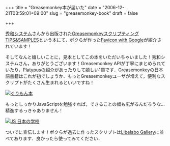 +++
title = "Greasemonkey本が届いた"
date = "2006-12-21T03:59:01+09:00"
slug = "greasemonkey-book"
draft = false

+++

<p><a href="http://www.shuwasystem.co.jp/" target="_blank">秀和システム</a>さんから出版された<a href="http://www.amazon.co.jp/exec/obidos/ASIN/4798015350/ref=nosim/cameralady-22" target="_blank">GreasemonkeyスクリプティングTIPS&#038;SAMPLES</a>という本にて，ボクらが作った<a href="http://june29.jp/2006/10/18/favicon-greasemonkey/" target="_blank">Favicon with Google</a>が紹介されています！</p>
<p>そしてなんと嬉しいことに，見本としてこの本をいただいちゃいました！秀和システムさん，ありがとうございます！Greasemonkey APIが丁寧にまとめられていたり，<a href="http://platypus.mozdev.org/" target="_blank">Platypus</a>の紹介があったりして嬉しい1冊です．Greasemonkeyの日本語書籍はこれが初でしょうか．もっとGreasemonkeyユーザが増えて，便利なスクリプトがたくさん生まれるといいですね！</p>
<p><a href="http://www.flickr.com/photos/june29/328334834/" title="Photo Sharing"><img src="http://static.flickr.com/134/328334834_bbb28d83a7.jpg" alt="ぐりもん本" /></a></p>
<p>もっとしっかりJavaScriptを勉強すれば，できることの幅も広がるんだろうな… 精進するっきゃありません！</p>
<p><a href="http://www.flickr.com/photos/june29/328307497/" title="Photo Sharing"><img src="http://static.flickr.com/136/328307497_9e77442106.jpg" alt="JS 日本の学校" /></a></p>
<p>ついでに宣伝します！ボクらが過去に作ったスクリプトは<a href="http://blog.libelabo.jp/libelabo-gallery/" target="_blank">Libelabo Gallery</a>に並べてあります．良かったら使ってみてください．</p>
